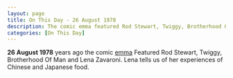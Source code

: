 ```yaml
---
layout: page
title: On This Day - 26 August 1978
description: The comic emma featured Rod Stewart, Twiggy, Brotherhood Of Man and Lena Zavaroni.
categories: [On This Day]
---
```


**26 August 1978**
<span id="age1"></span> years ago the comic [emma](/comics/emma/1978/08/26/emma.html) Featured Rod Stewart, Twiggy, Brotherhood Of Man and Lena Zavaroni. Lena tells us of her experiences of Chinese and Japanese food.

<!-- Script for calculating number of years ago -->
<script>
var dob = '19750824';
var year = Number(dob.substr(0, 4));
var month = Number(dob.substr(4, 2)) - 1;
var day = Number(dob.substr(6, 2));
var today = new Date();
var age1 = today.getFullYear() - year;
if (today.getMonth() < month || (today.getMonth() == month && today.getDate() < day)) {
age1--;
}
document.getElementById("age1").innerHTML=age1;
</script>
